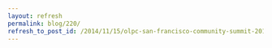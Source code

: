 ```yaml
---
layout: refresh
permalink: blog/220/
refresh_to_post_id: /2014/11/15/olpc-san-francisco-community-summit-2014-videos
---
```

